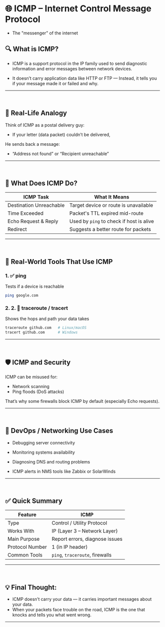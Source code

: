 # 🌐 ICMP – Internet Control Message Protocol
- The "messenger" of the internet

## 🔍 What is ICMP?
- ICMP is a support protocol in the IP family used to send diagnostic information and error messages between network devices.

- It doesn’t carry application data like HTTP or FTP —
Instead, it tells you if your message made it or failed and why.

---

<br>

## 🧠 Real-Life Analogy
Think of ICMP as a postal delivery guy:

- If your letter (data packet) couldn’t be delivered,

He sends back a message:

- “Address not found” or “Recipient unreachable”

---

<br>

## 🧪 What Does ICMP Do?
| ICMP Task               | What It Means                            |
| ----------------------- | ---------------------------------------- |
| Destination Unreachable | Target device or route is unavailable    |
| Time Exceeded           | Packet's TTL expired mid-route           |
| Echo Request & Reply    | Used by `ping` to check if host is alive |
| Redirect                | Suggests a better route for packets      |


---
<br>

## 🧰 Real-World Tools That Use ICMP
### 1. ✅ ping
Tests if a device is reachable

```bash
ping google.com
```

### 2. 2. 🔁 traceroute / tracert
Shows the hops and path your data takes

```bash
traceroute github.com   # Linux/macOS  
tracert github.com      # Windows
```

----

<br>

## 🛡️ ICMP and Security
ICMP can be misused for:

- Network scanning
- Ping floods (DoS attacks)

That’s why some firewalls block ICMP by default (especially Echo requests).

---

<br>

## 🧰 DevOps / Networking Use Cases
- Debugging server connectivity

- Monitoring systems availability

- Diagnosing DNS and routing problems

- ICMP alerts in NMS tools like Zabbix or SolarWinds

---

<br>

## ✅ Quick Summary
| Feature         | ICMP                            |
| --------------- | ------------------------------- |
| Type            | Control / Utility Protocol      |
| Works With      | IP (Layer 3 – Network Layer)    |
| Main Purpose    | Report errors, diagnose issues  |
| Protocol Number | 1 (in IP header)                |
| Common Tools    | `ping`, `traceroute`, firewalls |


---

<br>

## 💡 Final Thought:
- ICMP doesn’t carry your data — it carries important messages about your data.
- When your packets face trouble on the road, ICMP is the one that knocks and tells you what went wrong.

---